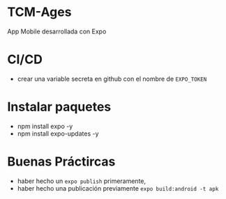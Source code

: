 # TCM-Ages
App Mobile desarrollada con Expo

# CI/CD
- crear una variable secreta en github con el nombre de `EXPO_TOKEN`

# Instalar paquetes
- npm install expo -y
- npm install expo-updates -y
# Buenas Práctircas
- haber hecho un `expo publish` primeramente, 
- haber hecho una publicación previamente `expo build:android -t apk`